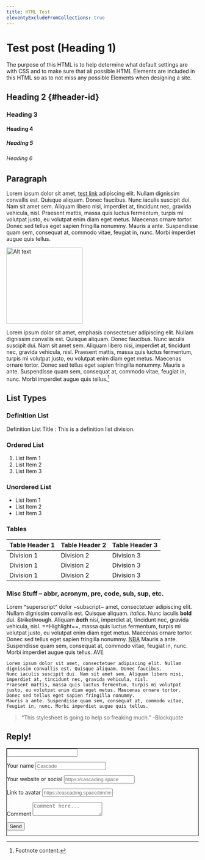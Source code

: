 ```yaml
---
title: HTML Test
eleventyExcludeFromCollections: true
---
```


# Test post (Heading 1)

The purpose of this HTML is to help determine what default settings are with CSS and to make sure that all possible HTML Elements are included in this HTML so as to not miss any possible Elements when designing a site.

## Heading 2 {#header-id}
### Heading 3
#### Heading 4
##### Heading 5
###### Heading 6

## Paragraph

Lorem ipsum dolor sit amet, [test link](https://example.com/) adipiscing elit. Nullam dignissim convallis est. Quisque aliquam. Donec faucibus. Nunc iaculis suscipit dui. Nam sit amet sem. Aliquam libero nisi, imperdiet at, tincidunt nec, gravida vehicula, nisl. Praesent mattis, massa quis luctus fermentum, turpis mi volutpat justo, eu volutpat enim diam eget metus. Maecenas ornare tortor. Donec sed tellus eget sapien fringilla nonummy. Mauris a ante. Suspendisse quam sem, consequat at, commodo vitae, feugiat in, nunc. Morbi imperdiet augue quis tellus.

<img src="https://cascading.space/bin/img/animation.gif" alt="Alt text" class="pixel" width="200">

Lorem ipsum dolor sit amet, emphasis consectetuer adipiscing elit. Nullam dignissim convallis est. Quisque aliquam. Donec faucibus. Nunc iaculis suscipit dui. Nam sit amet sem. Aliquam libero nisi, imperdiet at, tincidunt nec, gravida vehicula, nisl. Praesent mattis, massa quis luctus fermentum, turpis mi volutpat justo, eu volutpat enim diam eget metus. Maecenas ornare tortor. Donec sed tellus eget sapien fringilla nonummy. Mauris a ante. Suspendisse quam sem, consequat at, commodo vitae, feugiat in, nunc. Morbi imperdiet augue quis tellus.[^1]

## List Types

### Definition List

Definition List Title
: This is a definition list division.

### Ordered List

1. List Item 1
2. List Item 2
3. List Item 3

### Unordered List

- List Item 1
- List Item 2
- List Item 3

### Tables

| Table Header 1 | Table Header 2 | Table Header 3 |
| -------------- | -------------- | -------------- |
| Division 1     | Division 2     | Division 3     |
| Division 1     | Division 2     | Division 3     |
| Division 1     | Division 2     | Division 3     |

### Misc Stuff – abbr, acronym, pre, code, sub, sup, etc.

Lorem ^superscript^ dolor ~subscript~ amet, consectetuer adipiscing elit. Nullam dignissim convallis est. Quisque aliquam. *italics*. Nunc iaculis **bold** dui. ~~Strikethrough~~. Aliquam ***both*** nisi, imperdiet at, tincidunt nec, gravida vehicula, nisl. ==Highlight==, massa quis luctus fermentum, turpis mi volutpat justo, eu volutpat enim diam eget metus. Maecenas ornare tortor. Donec sed tellus eget sapien fringilla nonummy. <acronym title="National Basketball Association">NBA</acronym> Mauris a ante. Suspendisse quam sem, consequat at, commodo vitae, feugiat in, nunc. Morbi imperdiet augue quis tellus. AVE

```
Lorem ipsum dolor sit amet, consectetuer adipiscing elit. Nullam dignissim convallis est. Quisque aliquam. Donec faucibus. 
Nunc iaculis suscipit dui. Nam sit amet sem. Aliquam libero nisi, imperdiet at, tincidunt nec, gravida vehicula, nisl. 
Praesent mattis, massa quis luctus fermentum, turpis mi volutpat justo, eu volutpat enim diam eget metus. Maecenas ornare tortor. 
Donec sed tellus eget sapien fringilla nonummy. 
Mauris a ante. Suspendisse quam sem, consequat at, commodo vitae, feugiat in, nunc. Morbi imperdiet augue quis tellus.  
```

> “This stylesheet is going to help so freaking much.”
> -Blockquote

[^1]: Footnote content.


<h2>Reply!</h2>
<form class="new-comment flow" name="new-comment" netlify netlify-honeypot="sugaa" style="border: 1px solid black;">
  <div class="visually-hidden">
    <input name="sugaa" />
  </div>
  <input type="hidden" name="path" value="{{ page.url }}" />
  <input type="hidden" name="parent" value="0" />
  <input type="hidden" name="commentId" class="commentId" />
  <p><label>Your name
    <input type="text" name="name" required placeholder="Cascade" />
  </label></p>
  <p><label>Your website or social
    <input type="text" name="url" placeholder="https://cascading.space" />
  </label></p>
  <p><label>Link to avatar
    <input type="text" name="avatar" placeholder="https://cascading.space/bin/img/cascade-icon.jpeg" />
  </label></p>
  <p><label>Comment
    <textarea name="comment" required placeholder="Comment here..."></textarea>
  </label></p>
  <p><button type="submit">Send</button></p>
</form>
<script>
  function newId(){
    return Date.now().toString(36) + Math.random().toString(36).substr(2);
  }
  const handleSubmit = (event) => {
    event.preventDefault();
    const form = event.target;
    document.querySelector('form.new-comment .commentId').value = newId();
    const data = new FormData(form);
    fetch('/', {
      method: 'POST',
      headers: { 'Content-Type': 'application/x-www-form-urlencoded' },
      body: new URLSearchParams(data).toString()
    })
      .then(() => console.log('Form submitted!'))
      .catch((error) => alert(error));
  };
  document.querySelector('form.new-comment').addEventListener('submit', handleSubmit);
</script>